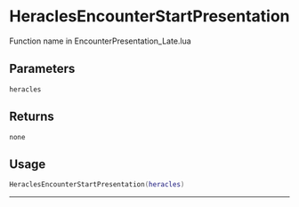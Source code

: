 # HeraclesEncounterStartPresentation
Function name in EncounterPresentation_Late.lua
## Parameters
`heracles`
## Returns
`none`
## Usage
```lua
HeraclesEncounterStartPresentation(heracles)
```
---
